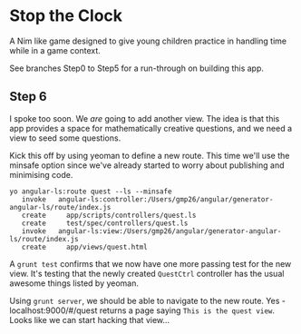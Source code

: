 Stop the Clock
==============

A Nim like game designed to give young children practice in handling time while in a game context.

See branches Step0 to Step5 for a run-through on building this app.

Step 6
-----

I spoke too soon. We *are* going to add another view. The idea is that this app provides a space for mathematically creative questions, and we need a view to seed some questions.

Kick this off by using yeoman to define a new route. This time we'll use the minsafe option since we've already started to worry about publishing and minimising code.

```
yo angular-ls:route quest --ls --minsafe
   invoke   angular-ls:controller:/Users/gmp26/angular/generator-angular-ls/route/index.js
   create     app/scripts/controllers/quest.ls
   create     test/spec/controllers/quest.ls
   invoke   angular-ls:view:/Users/gmp26/angular/generator-angular-ls/route/index.js
   create     app/views/quest.html
``` 

A `grunt test` confirms that we now have one more passing test for the new view. It's testing that the newly created `QuestCtrl` controller has the usual awesome things listed by yeoman.

Using `grunt server`, we should be able to navigate to the new route. Yes - localhost:9000/#/quest
returns a page saying `This is the quest view`. Looks like we can start hacking that view...

